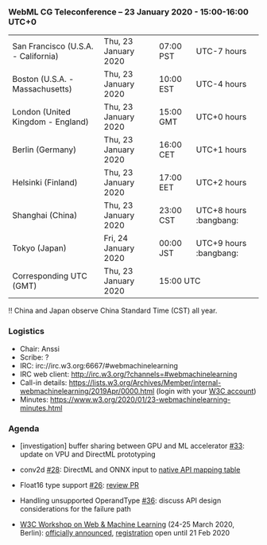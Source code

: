 ### WebML CG Teleconference – 23 January 2020 - 15:00-16:00 UTC+0

<table>
<tr><td> San Francisco (U.S.A. - California) <td> Thu, 23 January 2020 <td> 07:00 PST <td> UTC-7 hours
<tr><td> Boston (U.S.A. - Massachusetts) <td> Thu, 23 January 2020 <td> 10:00 EST <td> UTC-4 hours
<tr><td> London (United Kingdom - England) <td> Thu, 23 January 2020 <td> 15:00 GMT <td> UTC+0 hours
<tr><td> Berlin (Germany) <td> Thu, 23 January 2020 <td> 16:00 CET <td> UTC+1 hours
<tr><td> Helsinki (Finland) <td> Thu, 23 January 2020 <td> 17:00 EET <td> UTC+2 hours
<tr><td> Shanghai (China) <td> Thu, 23 January 2020 <td> 23:00 CST <td> UTC+8 hours :bangbang: 
<tr><td> Tokyo (Japan) <td> Fri, 24 January 2020 <td> 00:00 JST <td> UTC+9 hours :bangbang:
<tr><td> Corresponding UTC (GMT) <td> Thu, 23 January 2020 <td colspan=2> 15:00 UTC
</table>

:bangbang: China and Japan observe China Standard Time (CST) all year.

### Logistics

* Chair: Anssi
* Scribe: ?
* IRC: irc://irc.w3.org:6667/#webmachinelearning
* IRC web client: http://irc.w3.org/?channels=#webmachinelearning
* Call-in details: https://lists.w3.org/Archives/Member/internal-webmachinelearning/2019Apr/0000.html (login with your [W3C account](https://www.w3.org/Help/Account/))
* Minutes: https://www.w3.org/2020/01/23-webmachinelearning-minutes.html

### Agenda

* [investigation] buffer sharing between GPU and ML accelerator [#33](https://github.com/webmachinelearning/webnn/issues/33): update on VPU and DirectML prototyping

* conv2d [#28](https://github.com/webmachinelearning/webnn/issues/28): DirectML and ONNX input to [native API mapping table](https://github.com/webmachinelearning/webnn/blob/master/op_compatibility/conv2d.md)

* Float16 type support [#26](https://github.com/webmachinelearning/webnn/issues/26): [review PR](https://github.com/webmachinelearning/webnn/pull/35)

* Handling unsupported OperandType [#36](https://github.com/webmachinelearning/webnn/issues/36): discuss API design considerations for the failure path

* [W3C Workshop on Web & Machine Learning](https://w3c.github.io/machine-learning-workshop/) (24-25 March 2020, Berlin): [officially announced](https://www.w3.org/blog/news/archives/8238), [registration](https://www.w3.org/2002/09/wbs/1/machine-learning-workshop/) open until 21 Feb 2020
